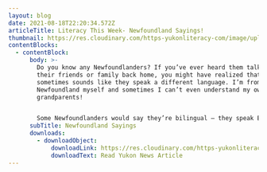 ```yaml
---
layout: blog
date: 2021-08-18T22:20:34.572Z
articleTitle: Literacy This Week- Newfoundland Sayings!
thumbnail: https://res.cloudinary.com/https-yukonliteracy-com/image/upload/q_35/v1648535819/screen-shot-2021-08-18-at-3.21.00-pm_m2fxw7.png
contentBlocks:
  - contentBlock:
      body: >-
        Do you know any Newfoundlanders? If you’ve ever heard them talking to
        their friends or family back home, you might have realized that it
        sometimes sounds like they speak a different language. I’m from
        Newfoundland myself and sometimes I can’t even understand my own
        grandparents!


        Some Newfoundlanders would say they’re bilingual – they speak English and “Newfinese”. There are hundreds of unusual expressions – read the Yukon News article below to learn some of the more popular sayings.
      subTitle: Newfoundland Sayings
      downloads:
        - downloadObject:
            downloadLink: https://res.cloudinary.com/https-yukonliteracy-com/image/upload/v1648535872/aug18_pqevnh.pdf
            downloadText: Read Yukon News Article
---
```

